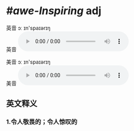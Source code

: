 # ***\#awe-Inspiring*** adj
英音 ɔː ɪn'spaɪərɪŋ  
英音
<audio src="./media/awe-Inspiring1_AAC.aac" controls="controls"></audio>

美音 ɔː ɪn'spaɪərɪŋ  
美音
<audio src="./media/awe-Inspiring1_AAC.aac" controls="controls"></audio>



  

英文释义
---
### 1.**令人敬畏的；令人惊叹的**  


